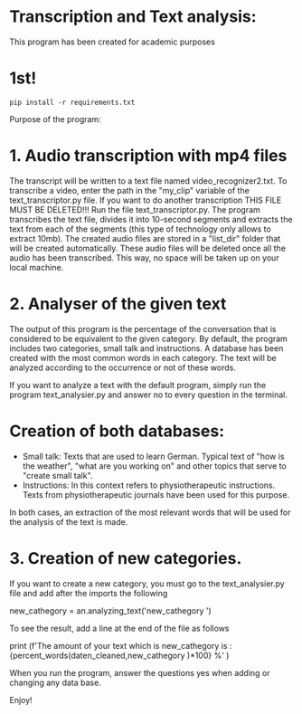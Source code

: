 # Transcription and Text analysis: 
This program has been created for academic purposes
#            1st!

````
pip install -r requirements.txt
````
Purpose of the program: 
# 1. Audio transcription with mp4 files
The transcript will be written to a text file named video_recognizer2.txt. To transcribe a video, enter the path in the "my_clip" variable of the text_transcriptor.py file. If you want to do another transcription THIS FILE MUST BE DELETED!!!
Run the file text_transcriptor.py. 
The program transcribes the text file, divides it into 10-second segments and extracts the text from each of the segments (this type of technology only allows to extract 10mb).
The created audio files are stored in a "list_dir" folder that will be created automatically. These audio files will be deleted once all the audio has been transcribed. This way, no space will be taken up on your local machine. 

#  2. Analyser of the given text
The output of this program is the percentage of the conversation that is considered to be equivalent to the given category. 
By default, the program includes two categories, small talk and instructions. A database has been created with the most common words in each category. 
The text will be analyzed according to the occurrence or not of these words. 

If you want to analyze a text with the default program, simply run the program text_analysier.py and answer no to every question in the terminal. 

#   Creation of both databases:
- Small talk: Texts that are used to learn German. Typical text of "how is the weather", "what are you working on" and other topics that serve to "create small talk".
- Instructions: In this context refers to physiotherapeutic instructions. Texts from physiotherapeutic journals have been used for this purpose. 

In both cases, an extraction of the most relevant words that will be used for the analysis of the text is made.
# 3. Creation of new categories. 
If you want to create a new category, you must go to the text_analysier.py file and add after the imports the following

new_cathegory = an.analyzing_text('new_cathegory ')

To see the result, add a line at the end of the file as follows

print (f'The amount of your text which is new_cathegory is : {percent_words(daten_cleaned,new_cathegory )*100} %' )

When you run the program, answer the questions yes when adding or changing any data base. 

Enjoy!
